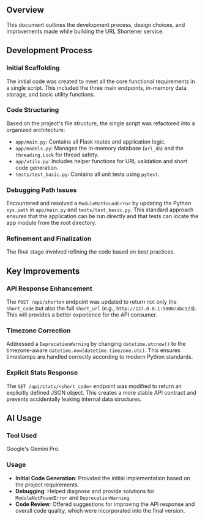 ## Overview  
This document outlines the development process, design choices, and improvements made while building the URL Shortener service.

## Development Process

### Initial Scaffolding  
The initial code was created to meet all the core functional requirements in a single script. This included the three main endpoints, in-memory data storage, and basic utility functions.

### Code Structuring  
Based on the project's file structure, the single script was refactored into a organized architecture:

- `app/main.py`: Contains all Flask routes and application logic.
- `app/models.py`: Manages the in-memory database (`url_db`) and the `threading.Lock` for thread safety.
- `app/utils.py`: Includes helper functions for URL validation and short code generation.
- `tests/test_basic.py`: Contains all unit tests using `pytest`.

### Debugging Path Issues  
Encountered and resolved a `ModuleNotFoundError` by updating the Python `sys.path` in `app/main.py` and `tests/test_basic.py`. This standard approach ensures that the application can be run directly and that tests can locate the app module from the root directory.

### Refinement and Finalization  
The final stage involved refining the code based on best practices.

## Key Improvements

### API Response Enhancement  
The `POST /api/shorten` endpoint was updated to return not only the `short_code` but also the full `short_url` (e.g., `http://127.0.0.1:5000/abc123`). This will provides a better experience for the API consumer.

### Timezone Correction  
Addressed a `DeprecationWarning` by changing `datetime.utcnow()` to the timezone-aware `datetime.now(datetime.timezone.utc)`. This ensures timestamps are handled correctly according to modern Python standards.

### Explicit Stats Response  
The `GET /api/stats/<short_code>` endpoint was modified to return an explicitly defined JSON object. This creates a more stable API contract and prevents accidentally leaking internal data structures.

## AI Usage

### Tool Used  
Google's Gemini Pro.

### Usage  
- **Initial Code Generation**: Provided the initial implementation based on the project requirements.  
- **Debugging**: Helped diagnose and provide solutions for `ModuleNotFoundError` and `DeprecationWarning`.  
- **Code Review**: Offered suggestions for improving the API response and overall code quality, which were incorporated into the final version.
